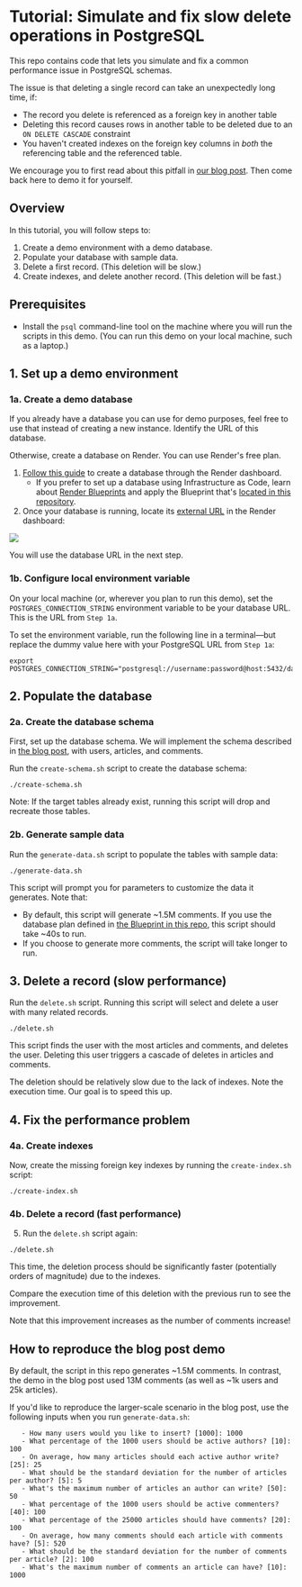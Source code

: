 # Tutorial: Simulate and fix slow delete operations in PostgreSQL

This repo contains code that lets you simulate and fix a common performance issue in PostgreSQL schemas.

The issue is that deleting a single record can take an unexpectedly long time, if:
- The record you delete is referenced as a foreign key in another table
- Deleting this record causes rows in another table to be deleted due to an `ON DELETE CASCADE` constraint
- You haven't created indexes on the foreign key columns in _both_ the referencing table and the referenced table.

We encourage you to first read about this pitfall in [our blog post](https://render.com/blog/top-cause-slow-queries-postgresql-no-query-log-needed). Then come back here to demo it for yourself.

## Overview
In this tutorial, you will follow steps to:
1. Create a demo environment with a demo database.
2. Populate your database with sample data.
3. Delete a first record. (This deletion will be slow.)
4. Create indexes, and delete another record. (This deletion will be fast.)

## Prerequisites

- Install the `psql` command-line tool on the machine where you will run the scripts in this demo. (You can run this demo on your local machine, such as a laptop.)

## 1. Set up a demo environment
### 1a. Create a demo database
If you already have a database you can use for demo purposes, feel free to use that instead of creating a new instance. Identify the URL of this database.

Otherwise, create a database on Render. You can use Render's free plan.
1. [Follow this guide](https://docs.render.com/databases#create-your-database) to create a database through the Render dashboard.
   * If you prefer to set up a database using Infrastructure as Code, learn about [Render Blueprints](https://docs.render.com/infrastructure-as-code) and apply the Blueprint that's [located in this repository](./render.yaml).
2. Once your database is running, locate its [external URL](https://docs.render.com/databases#connecting-with-the-external-url) in the Render dashboard:

<img width=”500” src=”./images/connection.png” />

You will use the database URL in the next step.

### 1b. Configure local environment variable

On your local machine (or, wherever you plan to run this demo), set the `POSTGRES_CONNECTION_STRING` environment variable to be your database URL. This is the URL from `Step 1a`.

To set the environment variable, run the following line in a terminal—but replace the dummy value here with your PostgreSQL URL from `Step 1a`:
```
export POSTGRES_CONNECTION_STRING="postgresql://username:password@host:5432/database_name"
```

## 2. Populate the database
### 2a. Create the database schema

First, set up the database schema. We will implement the schema described in [the blog post](https://render.com/blog/top-cause-slow-queries-postgresql-no-query-log-needed), with users, articles, and comments.

Run the `create-schema.sh` script to create the database schema:

```
./create-schema.sh
```

Note: If the target tables already exist, running this script will drop and recreate those tables.

### 2b. Generate sample data

Run the `generate-data.sh` script to populate the tables with sample data:

```
./generate-data.sh
```

This script will prompt you for parameters to customize the data it generates. Note that:
- By default, this script will generate ~1.5M comments. If you use the database plan defined in [the Blueprint in this repo](./render.yaml), this script should take ~40s to run.
- If you choose to generate more comments, the script will take longer to run.

## 3. Delete a record (slow performance)

Run the `delete.sh` script. Running this script will select and delete a user with many related records.

```
./delete.sh
```

This script finds the user with the most articles and comments, and deletes the user. Deleting this user triggers a cascade of deletes in articles and comments.

The deletion should be relatively slow due to the lack of indexes. Note the execution time. Our goal is to speed this up.

## 4. Fix the performance problem
### 4a. Create indexes
Now, create the missing foreign key indexes by running the `create-index.sh` script:

```
./create-index.sh
```

### 4b. Delete a record (fast performance)
5. Run the `delete.sh` script again:

```
./delete.sh
```

This time, the deletion process should be significantly faster (potentially orders of magnitude) due to the indexes.

Compare the execution time of this deletion with the previous run to see the improvement.

Note that this improvement increases as the number of comments increase!

## How to reproduce the blog post demo
By default, the script in this repo generates ~1.5M comments. In contrast, the demo in the blog post used 13M comments (as well as ~1k users and 25k articles).

If you'd like to reproduce the larger-scale scenario in the blog post, use the following inputs when you run `generate-data.sh`:
```
   - How many users would you like to insert? [1000]: 1000
   - What percentage of the 1000 users should be active authors? [10]: 100
   - On average, how many articles should each active author write? [25]: 25
   - What should be the standard deviation for the number of articles per author? [5]: 5
   - What's the maximum number of articles an author can write? [50]: 50
   - What percentage of the 1000 users should be active commenters? [40]: 100
   - What percentage of the 25000 articles should have comments? [20]: 100
   - On average, how many comments should each article with comments have? [5]: 520
   - What should be the standard deviation for the number of comments per article? [2]: 100
   - What's the maximum number of comments an article can have? [10]: 1000
```
